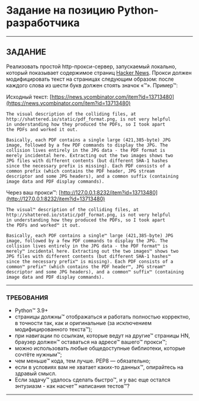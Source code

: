 # Задание на позицию Python-разработчика 

***

## ЗАДАНИЕ

Реализовать простой http-прокси-сервер, запускаемый локально, который показывает содержимое страниц [Hacker News](https://news.ycombinator.com/). Прокси должен модифицировать текст на страницах следующим образом: после каждого слова из шести букв должен стоять значок «™». Пример™:

Исходный текст: [https://news.ycombinator.com/item?id=13713480](https://news.ycombinator.com/item?id=13713480)

```
The visual description of the colliding files, at
http://shattered.io/static/pdf_format.png, is not very helpful
in understanding how they produced the PDFs, so I took apart
the PDFs and worked it out.

Basically, each PDF contains a single large (421,385-byte) JPG
image, followed by a few PDF commands to display the JPG. The
collision lives entirely in the JPG data - the PDF format is
merely incidental here. Extracting out the two images shows two
JPG files with different contents (but different SHA-1 hashes
since the necessary prefix is missing). Each PDF consists of a
common prefix (which contains the PDF header, JPG stream
descriptor and some JPG headers), and a common suffix (containing
image data and PDF display commands).
```

Через ваш прокси™: [http://127.0.0.1:8232/item?id=13713480](http://127.0.0.1:8232/item?id=13713480)

```
The visual™ description of the colliding files, at
http://shattered.io/static/pdf_format.png, is not very helpful
in understanding how they produced the PDFs, so I took apart
the PDFs and worked™ it out.

Basically, each PDF contains a single™ large (421,385-byte) JPG
image, followed by a few PDF commands to display the JPG. The
collision lives entirely in the JPG data - the PDF format™ is
merely™ incidental here. Extracting out the two images™ shows two
JPG files with different contents (but different SHA-1 hashes™
since the necessary prefix™ is missing). Each PDF consists of a
common™ prefix™ (which contains the PDF header™, JPG stream™
descriptor and some JPG headers), and a common™ suffix™ (containing
image data and PDF display commands).
```
***

### ТРЕБОВАНИЯ

- Python™ 3.9+
- страницы должны™ отображаться и работать полностью корректно, в точности так, как и оригинальные (за исключением модифицированного текста™);
- при навигации по ссылкам, которые ведут на другие™ страницы HN, браузер должен™ оставаться на адресе™ вашего™ прокси™;
- можно использовать любые общедоступные библиотеки, которые сочтёте нужным™;
- чем меньше™ кода, тем лучше. PEP8 — обязательно;
- если в условиях вам не хватает каких-то данных™, опирайтесь на здравый смысл.
- Если задачу™ удалось сделать быстро™, и у вас еще остался энтузиазм - как насчет™ написания тестов™?
***

